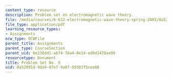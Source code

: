 ```yaml
---
content_type: resource
description: Problem set on electromagnetic wave theory.
file: /media/courses/6-632-electromagnetic-wave-theory-spring-2003/0a52091d9da907e79a0f59383f5cea88_ps5.pdf
file_type: application/pdf
learning_resource_types:
- Assignments
ocw_type: OCWFile
parent_title: Assignments
parent_type: CourseSection
parent_uid: 6e238dd1-a6f4-7da4-0e14-ed9d1478ae99
resourcetype: Document
title: Problem Set No. 5
uid: 0a52091d-9da9-07e7-9a0f-59383f5cea88
---
```

